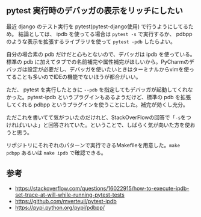 ## pytest 実行時のデバッガの表示をリッチにしたい

最近 django のテスト実行を pytest(pytest-django使用) で行うようにしてるため。
結論としては、 ipdb を使ってる場合は `pytest -s` で実行するか、 pdbpp のような表示を拡張するライブラリを使って `pytest -pdb` したらよい。

自分の場合素の pdb だけだと心もとないので、デバッガは ipdb を使っている。標準の pdb に加えてタブでの名前補完や属性補完がほしいから。PyCharmのデバッガは設定が必要だし、デバッガを使いたいときはターミナルからvimを使ってることも多いのでIDEの機能でないほうが都合がいい。

ただ、 pytest を実行したときに `--pdb` を指定してもデバッガが起動してくれなかった。pytest-ipdb というプラグインもあるようだけど、標準の pdb を拡張してくれる pdbpp というプラグインを使うことにした。補完が効くし充分。

ただこれを書いてて気がついたのだけれど、StackOverFlowの回答で「`-s`をつければいいよ」と回答されていた。ということで、しばらく気が向いた方を使おうと思う。

リポジトリにそれぞれのパターンで実行できるMakefileを用意した。`make pdbpp` あるいは `make ipdb` で確認できる。

## 参考

* https://stackoverflow.com/questions/16022915/how-to-execute-ipdb-set-trace-at-will-while-running-pytest-tests
* https://github.com/mverteuil/pytest-ipdb
* https://pypi.python.org/pypi/pdbpp/
